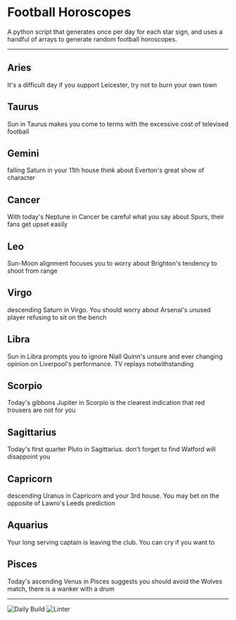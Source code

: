 # Football Horoscopes

A python script that generates once per day for each star sign, and uses a handful of arrays to generate random football horoscopes.

---

<!-- horoscopes_item starts -->
<h2>Aries</h2><p>It's a difficult day if you support Leicester, try not to burn your own town</p><h2>Taurus</h2><p>Sun in Taurus makes you come to terms with the excessive cost of televised football</p><h2>Gemini</h2><p>falling Saturn in your 11th house think about Everton's great show of character</p><h2>Cancer</h2><p>With today's Neptune in Cancer be careful what you say about Spurs, their fans get upset easily</p><h2>Leo</h2><p>Sun-Moon alignment focuses you to worry about Brighton's tendency to shoot from range</p><h2>Virgo</h2><p>descending Saturn in Virgo. You should worry about Arsenal's unused player refusing to sit on the bench</p><h2>Libra</h2><p>Sun in Libra prompts you to ignore Niall Quinn's unsure and ever changing opinion on Liverpool's performance. TV replays notwithstanding</p><h2>Scorpio</h2><p>Today's gibbons Jupiter in Scorpio is the clearest indication that red trousers are not for you</p><h2>Sagittarius</h2><p>Today's first quarter Pluto in Sagittarius. don't forget to find Watford will disappoint you</p><h2>Capricorn</h2><p>descending Uranus in Capricorn and your 3rd house. You may bet on the opposite of Lawro's Leeds prediction</p><h2>Aquarius</h2><p>Your long serving captain is leaving the club. You can cry if you want to</p><h2>Pisces</h2><p>Today's ascending Venus in Pisces suggests you should avoid the Wolves match, there is a wanker with a drum</p>
<!-- horoscopes_item ends -->

---

![Daily Build](https://github.com/MatBenfield/horofootball.thechels.uk/workflows/Daily%20Build/badge.svg) ![Linter](https://github.com/MatBenfield/horofootball.thechels.uk/workflows/Linter/badge.svg)

